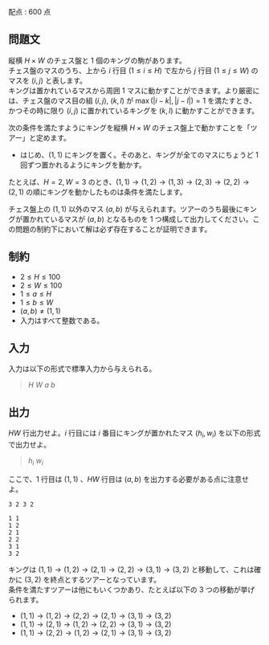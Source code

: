 配点 : $600$ 点

## 問題文

縦横 $H \times W$ のチェス盤と $1$ 個のキングの駒があります。<br>
チェス盤のマスのうち、上から $i$ 行目 $(1 \leq i \leq H)$ で左から $j$ 行目 $(1 \leq j \leq W)$ のマスを $(i, j)$ と表します。<br>
キングは置かれているマスから周囲 $1$ マスに動かすことができます。より厳密には、チェス盤のマス目の組 $(i, j)$, $(k, l)$ が $\max(|i-k|,|j-l|) = 1$ を満たすとき、かつその時に限り $(i,j)$ に置かれているキングを $(k, l)$ に動かすことができます。

次の条件を満たすようにキングを縦横 $H \times W$ のチェス盤上で動かすことを「ツアー」と定めます。

- はじめ、$(1, 1)$ にキングを置く。そのあと、キングが全てのマスにちょうど $1$ 回ずつ置かれるようにキングを動かす。

たとえば、$H = 2, W = 3$ のとき、$(1,1) \to (1,2) \to (1, 3) \to (2, 3) \to (2, 2) \to (2, 1)$ の順にキングを動かしたものは条件を満たします。

チェス盤上の $(1,1)$ 以外のマス $(a, b)$ が与えられます。ツアーのうち最後にキングが置かれているマスが $(a,b)$ となるものを $1$ つ構成して出力してください。この問題の制約下において解は必ず存在することが証明できます。

## 制約

- $2 \leq H \leq 100$
- $2 \leq W \leq 100$
- $1 \leq a \leq H$
- $1 \leq b \leq W$
- $(a, b) \neq (1, 1)$
- 入力はすべて整数である。

## 入力

入力は以下の形式で標準入力から与えられる。

> $H$ $W$ $a$ $b$

## 出力

$HW$ 行出力せよ。$i$ 行目には $i$ 番目にキングが置かれたマス $(h_i, w_i)$ を以下の形式で出力せよ。

> $h_i$ $w_i$

ここで、$1$ 行目は $(1, 1)$ 、$HW$ 行目は $(a, b)$ を出力する必要がある点に注意せよ。

```input1
3 2 3 2
```

```output1
1 1
1 2
2 1
2 2
3 1
3 2
```

キングは $(1, 1) \to (1, 2) \to (2, 1) \to (2, 2)\to (3, 1) \to (3, 2)$ と移動して、これは確かに $(3,2)$ を終点とするツアーとなっています。<br>
条件を満たすツアーは他にもいくつかあり、たとえば以下の $3$ つの移動が挙げられます。

- $(1, 1) \to (1, 2) \to (2, 2) \to (2, 1) \to (3, 1) \to (3, 2)$
- $(1, 1) \to (2, 1) \to (1, 2) \to (2, 2) \to (3, 1) \to (3, 2)$
- $(1, 1) \to (2, 2) \to (1, 2) \to (2, 1) \to (3, 1) \to (3, 2)$